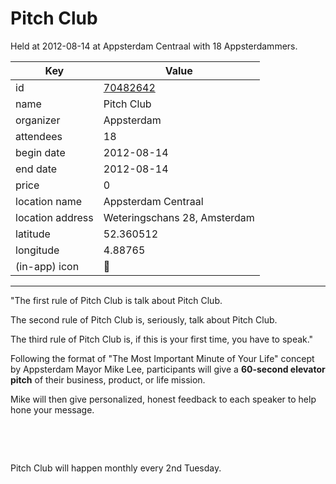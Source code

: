 # Pitch Club
Held at 2012-08-14 at Appsterdam Centraal with 18 Appsterdammers.
        
|Key|Value
|---|---|
|id|[70482642](https://www.meetup.com/appsterdam/events/70482642/)|
|name|Pitch Club|
|organizer|Appsterdam|
|attendees|18|
|begin date|2012-08-14|
|end date|2012-08-14|
|price|0|
|location name|Appsterdam Centraal|
|location address|Weteringschans 28, Amsterdam|
|latitude|52.360512|
|longitude|4.88765|
|(in-app) icon|🎤|

---

"The first rule of Pitch Club is talk about Pitch Club.

The second rule of Pitch Club is, seriously, talk about Pitch Club.

The third rule of Pitch Club is, if this is your first time, you have to speak."

Following the format of "The Most Important Minute of Your Life" concept by Appsterdam Mayor Mike Lee, participants will give a **60-second elevator pitch** of their business, product, or life mission.

Mike will then give personalized, honest feedback to each speaker to help hone your message.

 

 

Pitch Club will happen monthly every 2nd Tuesday.


